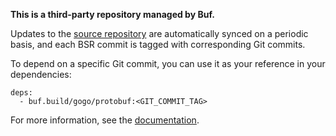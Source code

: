 **This is a third-party repository managed by Buf.**

Updates to the [source repository](https://github.com/gogo/protobuf) are automatically synced on a
periodic basis, and each BSR commit is tagged with corresponding Git commits.

To depend on a specific Git commit, you can use it as your reference in your dependencies:

```
deps:
  - buf.build/gogo/protobuf:<GIT_COMMIT_TAG>
```

For more information, see the [documentation](https://buf.build/docs/bsr/overview).
